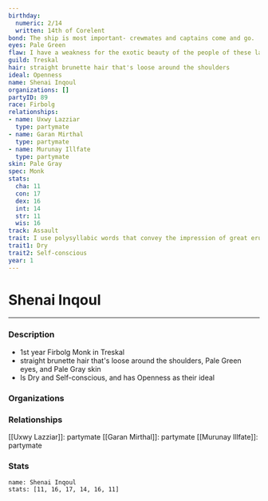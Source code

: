 ```yaml
---
birthday:
  numeric: 2/14
  written: 14th of Corelent
bond: The ship is most important- crewmates and captains come and go.
eyes: Pale Green
flaw: I have a weakness for the exotic beauty of the people of these lands.
guild: Treskal
hair: straight brunette hair that's loose around the shoulders
ideal: Openness
name: Shenai Inqoul
organizations: []
partyID: 89
race: Firbolg
relationships:
- name: Uxwy Lazziar
  type: partymate
- name: Garan Mirthal
  type: partymate
- name: Murunay Illfate
  type: partymate
skin: Pale Gray
spec: Monk
stats:
  cha: 11
  con: 17
  dex: 16
  int: 14
  str: 11
  wis: 16
track: Assault
trait: I use polysyllabic words that convey the impression of great erudition.
trait1: Dry
trait2: Self-conscious
year: 1
---
```

# Shenai Inqoul
---
### Description
- 1st year Firbolg Monk in Treskal
- straight brunette hair that's loose around the shoulders, Pale Green eyes, and Pale Gray skin
- Is Dry and Self-conscious, and has Openness as their ideal

### Organizations
### Relationships
[[Uxwy Lazziar]]: partymate
[[Garan Mirthal]]: partymate
[[Murunay Illfate]]: partymate
### Stats
```statblock
name: Shenai Inqoul
stats: [11, 16, 17, 14, 16, 11]
```